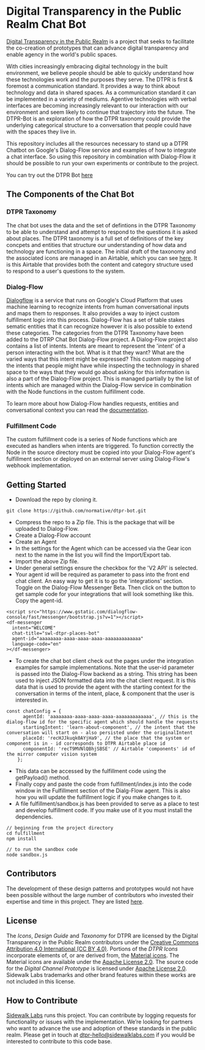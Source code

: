 # Digital Transparency in the Public Realm Chat Bot

[Digital Transparency in the Public Realm](https://sidewalklabs.com/dtpr/) is a project that seeks to facilitate the co-creation of prototypes that can advance digital transparency and enable agency in the world's public spaces.

With cities increasingly embracing digital technology in the built environment, we believe people should be able to quickly understand how these technologies work and the purposes they serve. The DTPR is first & foremost a communication standard. It provides a way to think about technology and data in shared spaces. As a communication standard it can be implemented in a variety of mediums. Agentive technologies with verbal interfaces are becoming increasingly relevant to our interaction with our environment and seem likely to continue that trajectory into the future. The DTPR-Bot is an exploration of how the DTPR taxonomy could provide the underlying categorical structure to a conversation that people could have with the spaces they live in.

This repository includes all the resources necessary to stand up a DTPR Chatbot on Google's Dialog-Flow service and examples of how to integrate a chat interface. So using this repository in combination with Dialog-Flow it should be possible to run your own experiments or contribute to the project.

You can try out the DTPR Bot [here](https://normative.github.io/dtpr-bot/index.html)

## The Components of the Chat Bot

### DTPR Taxonomy
The chat bot uses the data and the set of defintions in the DTPR Taxonomy to be able to understand and attempt to respond to the questions it is asked about places. The DTPR taxonomy is a full set of definitions of the key concpets and entities that structure our understanding of how data and technology are functioning in a space.  The initial draft of the taxonomy and the associated icons are managed in an Airtable, which you can see [here](https://airtable.com/shrsW7o7ji3VjsZSz). It is this Airtable that provides both the content and category structure used to respond to a user's questions to the system.

### Dialog-Flow
[Dialogflow](https://dialogflow.com/) is a service that runs on Google's Cloud Platform that uses machine learning to recognize intents from human conversational inputs and maps them to responses. It also provides a way to inject custom fulfillment logic into this process. Dialog-Flow has a set of table stakes sematic entities that it can recognize however it is also possible to extend these categories. The categories from the DTPR Taxonomy have been added to the DTRP Chat Bot Dialog-Flow project. A Dialog-Flow project also contains a list of intents. Intents are meant to represent the 'intent' of a person interacting with the bot. What is it that they want? What are the varied ways that this intent might be expressed? This custom mapping of the intents that people might have while inspecting the technology in shared space to the ways that they would go about asking for this information is also a part of the Dialog-Flow project. This is managed partially by the list of intents which are managed within the Dialog-Flow service in combination with the Node functions in the custom fulfillment code.

To learn more about how Dialog-Flow handles requests, entities and conversational context you can read the [documentation](https://dialogflow.com/docs).

### Fulfillment Code
The custom fulfillment code is a series of Node functions which are executed as handlers when intents are triggered. To function correctly the Node in the source directory must be copied into your Dialog-Flow agent's fulfillment section or deployed on an external server using Dialog-Flow's webhook implementation.

## Getting Started

- Download the repo by cloning it.
```
git clone https://github.com/normative/dtpr-bot.git
```
- Compress the repo to a Zip file. This is the package that will be uploaded to Dialog-Flow.
- Create a Dialog-Flow account
- Create an Agent
- In the settings for the Agent which can be accessed via the Gear icon next to the name in the list you will find the Import/Export tab.
- Import the above Zip file.
- Under general settings ensure the checkbox for the 'V2 API' is selected.
- Your agent id will be required as parameter to pass into the front end chat client. An easy way to get it is to go the 'integrations' section. Toggle on the Dialog-Flow Messenger Beta. Then click on the button to get sample code for your integrations that will look something like this. Copy the agent-id.

```
<script src="https://www.gstatic.com/dialogflow-console/fast/messenger/bootstrap.js?v=1"></script>
<df-messenger
  intent="WELCOME"
  chat-title="swl-dtpr-places-bot"
  agent-id="aaaaaaaa-aaaa-aaaa-aaaa-aaaaaaaaaaaaa"
  language-code="en"
></df-messenger>
```

- To create the chat bot client check out the pages under the integration examples for sample implementations. Note that the user-id parameter is passed into the Dialog-Flow backend as a string. This string has been used to inject JSON formatted data into the chat client request. It is this data that is used to provide the agent with the starting context for the conversation in terms of the intent, place, & component that the user is interested in.

```
const chatConfig = {
      agentId: 'aaaaaaaa-aaaa-aaaa-aaaa-aaaaaaaaaaaaa', // this is the dialog-flow id for the specific agent which should handle the requests
      startingIntent: 'learn-about-component', // the intent that the conversation will start on - also persisted under the originalIntent
      placeId: 'recHJJkuqk0AYjHa9', // the place that the system or component is in - id corresponds to DTPR Airtable place id
      componentId: 'recT9MVNlQBhjSBSE' // Airtable 'components' id of the mirror computer vision system
    };
```

- This data can be accessed by the fulfillment code using the getPayload() method.
- Finally copy and paste the code from fulfillment/index.js into the code window in the Fulfillment section of the Dialg-Flow agent. This is also how you will update the fulfillment logic if you make changes to it.
- A file fulfillment/sandbox.js has been provided to serve as a place to test and develop fulfillment code. If you make use of it you must install the dependencies.

```
// beginning from the project directory
cd fulfillment
npm install

// to run the sandbox code
node sandbox.js
```

## Contributors

The development of these design patterns and prototypes would not have been possible without the large number of contributors who invested their expertise and time in this project. They are listed [here](contributors.md).

## License

The _Icons_, _Design Guide_ and _Taxonomy_ for DTPR are licensed by the Digital Transparency in the Public Realm contributors under the [Creative Commons Attribution 4.0 International (CC BY 4.0)](https://creativecommons.org/licenses/by/4.0/).
Portions of the _DTPR Icons_ incorporate elements of, or are derived from, the [Material icons](https://material.io/tools/icons/). The Material icons are available under the [Apache License 2.0](https://www.apache.org/licenses/LICENSE-2.0.html).
The source code for the _Digital Channel Prototype_ is licensed under [Apache License 2.0](https://www.apache.org/licenses/LICENSE-2.0.html).
Sidewalk Labs trademarks and other brand features within these works are not included in this license.

## How to Contribute

[Sidewalk Labs](https://www.sidewalklabs.com/) runs this project. You can contribute by logging requests for functionality or issues with the implementation. We’re looking for partners who want to advance the use and adoption of these standards in the public realm. Please get in touch at dtpr-hello@sidewalklabs.com if you would be interested to contribute to this code base.
